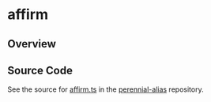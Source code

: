 # affirm

## Overview





## Source Code

See the source for [affirm.ts](https://github.com/phetsims/perennial-alias/blob/main/js/browser-and-node/affirm.ts) in the [perennial-alias](https://github.com/phetsims/perennial-alias) repository.
